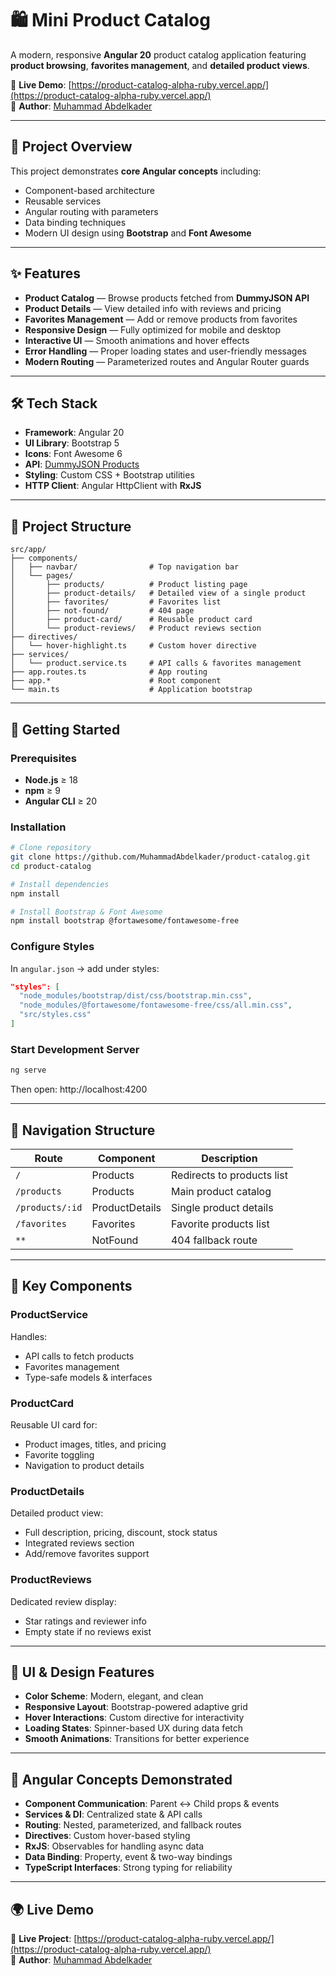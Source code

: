 # 🛍️ Mini Product Catalog

A modern, responsive **Angular 20** product catalog application featuring **product browsing**, **favorites management**, and **detailed product views**.

🔗 **Live Demo**: [https://product-catalog-alpha-ruby.vercel.app/](https://product-catalog-alpha-ruby.vercel.app/)  
👤 **Author**: [Muhammad Abdelkader](https://github.com/MuhammadAbdelkader/)

---

## 🎯 Project Overview

This project demonstrates **core Angular concepts** including:
- Component-based architecture  
- Reusable services  
- Angular routing with parameters  
- Data binding techniques  
- Modern UI design using **Bootstrap** and **Font Awesome**

---

## ✨ Features

- **Product Catalog** — Browse products fetched from **DummyJSON API**
- **Product Details** — View detailed info with reviews and pricing
- **Favorites Management** — Add or remove products from favorites
- **Responsive Design** — Fully optimized for mobile and desktop
- **Interactive UI** — Smooth animations and hover effects
- **Error Handling** — Proper loading states and user-friendly messages
- **Modern Routing** — Parameterized routes and Angular Router guards

---

## 🛠️ Tech Stack

- **Framework**: Angular 20
- **UI Library**: Bootstrap 5
- **Icons**: Font Awesome 6
- **API**: [DummyJSON Products](https://dummyjson.com/products)
- **Styling**: Custom CSS + Bootstrap utilities
- **HTTP Client**: Angular HttpClient with **RxJS**

---

## 📁 Project Structure

```
src/app/
├── components/
│   ├── navbar/                # Top navigation bar
│   └── pages/
│       ├── products/          # Product listing page
│       ├── product-details/   # Detailed view of a single product
│       ├── favorites/         # Favorites list
│       ├── not-found/         # 404 page
│       ├── product-card/      # Reusable product card
│       └── product-reviews/   # Product reviews section
├── directives/
│   └── hover-highlight.ts     # Custom hover directive
├── services/
│   └── product.service.ts     # API calls & favorites management
├── app.routes.ts              # App routing
├── app.*                      # Root component
└── main.ts                    # Application bootstrap
```

---

## 🚀 Getting Started

### Prerequisites
- **Node.js** ≥ 18
- **npm** ≥ 9
- **Angular CLI** ≥ 20

### Installation

```bash
# Clone repository
git clone https://github.com/MuhammadAbdelkader/product-catalog.git
cd product-catalog

# Install dependencies
npm install

# Install Bootstrap & Font Awesome
npm install bootstrap @fortawesome/fontawesome-free
```

### Configure Styles
In `angular.json` → add under styles:

```json
"styles": [
  "node_modules/bootstrap/dist/css/bootstrap.min.css",
  "node_modules/@fortawesome/fontawesome-free/css/all.min.css",
  "src/styles.css"
]
```

### Start Development Server
```bash
ng serve
```
Then open: http://localhost:4200

---

## 🧭 Navigation Structure

| Route | Component | Description |
|-------|-----------|-------------|
| `/` | Products | Redirects to products list |
| `/products` | Products | Main product catalog |
| `/products/:id` | ProductDetails | Single product details |
| `/favorites` | Favorites | Favorite products list |
| `**` | NotFound | 404 fallback route |

---

## 🔑 Key Components

### ProductService
Handles:
- API calls to fetch products
- Favorites management
- Type-safe models & interfaces

### ProductCard
Reusable UI card for:
- Product images, titles, and pricing
- Favorite toggling
- Navigation to product details

### ProductDetails
Detailed product view:
- Full description, pricing, discount, stock status
- Integrated reviews section
- Add/remove favorites support

### ProductReviews
Dedicated review display:
- Star ratings and reviewer info
- Empty state if no reviews exist

---

## 🎨 UI & Design Features

- **Color Scheme**: Modern, elegant, and clean
- **Responsive Layout**: Bootstrap-powered adaptive grid
- **Hover Interactions**: Custom directive for interactivity
- **Loading States**: Spinner-based UX during data fetch
- **Smooth Animations**: Transitions for better experience

---

## 🧪 Angular Concepts Demonstrated

- **Component Communication**: Parent ↔ Child props & events
- **Services & DI**: Centralized state & API calls
- **Routing**: Nested, parameterized, and fallback routes
- **Directives**: Custom hover-based styling
- **RxJS**: Observables for handling async data
- **Data Binding**: Property, event & two-way bindings
- **TypeScript Interfaces**: Strong typing for reliability

---

## 🌍 Live Demo

🔗 **Live Project**: [https://product-catalog-alpha-ruby.vercel.app/](https://product-catalog-alpha-ruby.vercel.app/)  
👤 **Author**: [Muhammad Abdelkader](https://github.com/MuhammadAbdelkader/)
